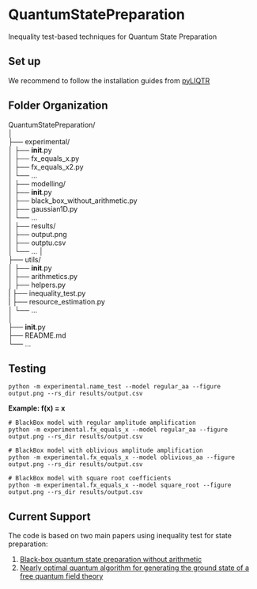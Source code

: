 # QuantumStatePreparation
Inequality test-based techniques for Quantum State Preparation

## Set up

We recommend to follow the installation guides from [pyLIQTR](https://github.com/isi-usc-edu/pyLIQTR/tree/v0.3.0)

## Folder Organization

QuantumStatePreparation/  
│  
├── experimental/  
│   ├── __init__.py  
│   ├── fx_equals_x.py  
│   ├── fx_equals_x2.py  
│   └── ...  
│
├── modelling/  
│   ├── __init__.py  
│   ├── black_box_without_arithmetic.py  
│   ├── gaussian1D.py  
│   └── ...  
│
├── results/  
│   ├── output.png  
│   ├── outptu.csv  
│   └── ...
│  
├── utils/  
│   ├── __init__.py  
│   ├── arithmetics.py  
│   ├── helpers.py  
|   ├── inequality_test.py  
|   ├── resource_estimation.py  
│   └── ...  
│  
├── __init__.py  
├── README.md  
└── ...  

## Testing

```
python -m experimental.name_test --model regular_aa --figure output.png --rs_dir results/output.csv
```


**Example: f(x) = x**

```
# BlackBox model with regular amplitude amplification
python -m experimental.fx_equals_x --model regular_aa --figure output.png --rs_dir results/output.csv

# BlackBox model with oblivious amplitude amplification
python -m experimental.fx_equals_x --model oblivious_aa --figure output.png --rs_dir results/output.csv

# BlackBox model with square root coefficients
python -m experimental.fx_equals_x --model square_root --figure output.png --rs_dir results/output.csv
```

## Current Support
The code is based on two main papers using inequality test for state preparation:
1. [Black-box quantum state preparation without arithmetic](https://arxiv.org/abs/1807.03206)
2. [Nearly optimal quantum algorithm for generating the ground state of a free quantum field theory](https://arxiv.org/abs/2110.05708)
